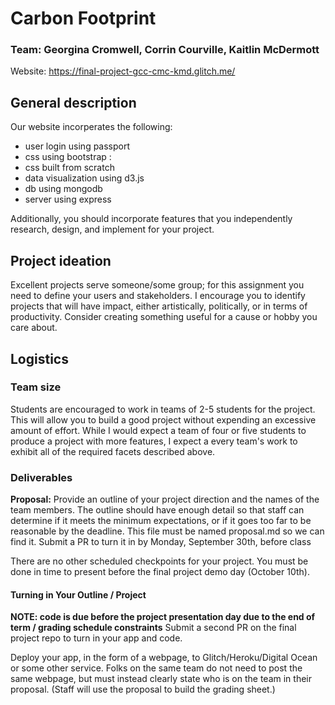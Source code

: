 # Carbon Footprint
### Team: Georgina Cromwell, Corrin Courville, Kaitlin McDermott
Website: https://final-project-gcc-cmc-kmd.glitch.me/

## General description

Our website incorperates the following: 

- user login using passport 
- css using bootstrap : 
- css built from scratch
- data visualization using d3.js 
- db using mongodb 
- server using express


Additionally, you should incorporate features that you independently research, design, and implement for your project.

## Project ideation

Excellent projects serve someone/some group; for this assignment you need to define your users and stakeholders. I encourage you to identify projects that will have impact, either artistically, politically, or in terms of productivity. Consider creating something useful for a cause or hobby you care about.

## Logistics

### Team size
Students are encouraged to work in teams of 2-5 students for the project. This will allow you to build a good project without expending an excessive amount of effort. While I would expect a team of four or five students to produce a project with more features, I expect a every team's work to exhibit all of the required facets described above.

### Deliverables

__Proposal:__ 
Provide an outline of your project direction and the names of the team members. 
The outline should have enough detail so that staff can determine if it meets the minimum expectations, or if it goes too far to be reasonable by the deadline.
This file must be named proposal.md so we can find it.
Submit a PR to turn it in by Monday, September 30th, before class

There are no other scheduled checkpoints for your project. 
You must be done in time to present before the final project demo day (October 10th). 

#### Turning in Your Outline / Project

**NOTE: code is due before the project presentation day due to the end of term / grading schedule constraints**
Submit a second PR on the final project repo to turn in your app and code.

Deploy your app, in the form of a webpage, to Glitch/Heroku/Digital Ocean or some other service.
Folks on the same team do not need to post the same webpage, but must instead clearly state who is on the team in their proposal.
(Staff will use the proposal to build the grading sheet.)
